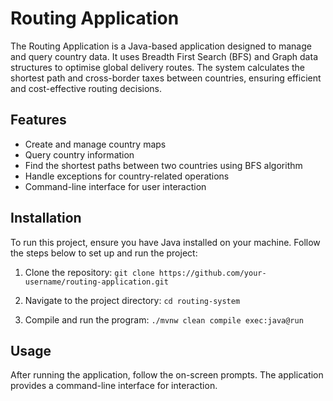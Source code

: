 #  Routing Application
The Routing Application is a Java-based application designed to manage and query country data. It uses Breadth First Search (BFS) and Graph data structures to optimise global delivery routes. The system calculates the shortest path and cross-border taxes between countries, ensuring efficient and cost-effective routing decisions.

## Features
-   Create and manage country maps
-   Query country information
-  Find the shortest paths between two countries using BFS algorithm
-   Handle exceptions for country-related operations
-   Command-line interface for user interaction
## Installation

To run this project, ensure you have Java installed on your machine. Follow the steps below to set up and run the project:

1.  Clone the repository:
`git clone https://github.com/your-username/routing-application.git` 

2.  Navigate to the project directory:
`cd routing-system` 

3.  Compile and run the program:
`./mvnw clean compile exec:java@run` 

## Usage

After running the application, follow the on-screen prompts. The application provides a command-line interface for interaction.
